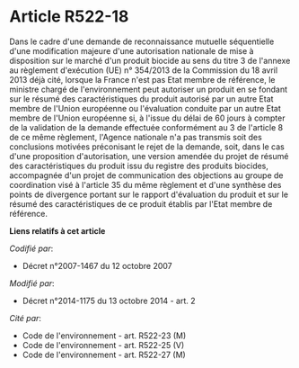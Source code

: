 # Article R522-18

Dans le cadre d'une demande de reconnaissance mutuelle séquentielle d'une modification majeure d'une autorisation nationale
de mise à disposition sur le marché d'un produit biocide au sens du titre 3 de l'annexe au règlement d'exécution (UE) n°
354/2013 de la Commission du 18 avril 2013 déjà cité, lorsque la France n'est pas Etat membre de référence, le ministre
chargé de l'environnement peut autoriser un produit en se fondant sur le résumé des caractéristiques du produit autorisé par
un autre Etat membre de l'Union européenne ou l'évaluation conduite par un autre Etat membre de l'Union européenne si, à
l'issue du délai de 60 jours à compter de la validation de la demande effectuée conformément au 3 de l'article 8 de ce même
règlement, l'Agence nationale n'a pas transmis soit des conclusions motivées préconisant le rejet de la demande, soit, dans
le cas d'une proposition d'autorisation, une version amendée du projet de résumé des caractéristiques du produit issu du
registre des produits biocides, accompagnée d'un projet de communication des objections au groupe de coordination visé à
l'article 35 du même règlement et d'une synthèse des points de divergence portant sur le rapport d'évaluation du produit et
sur le résumé des caractéristiques de ce produit établis par l'Etat membre de référence.

**Liens relatifs à cet article**

_Codifié par_:

  - Décret n°2007-1467 du 12 octobre 2007

_Modifié par_:

  - Décret n°2014-1175 du 13 octobre 2014 - art. 2

_Cité par_:

  - Code de l'environnement - art. R522-23 (M)
  - Code de l'environnement - art. R522-25 (V)
  - Code de l'environnement - art. R522-27 (M)
